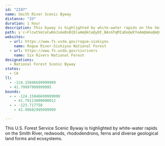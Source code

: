 ```yaml
---
id: "2197"
name: Smith River Scenic Byway
distance: "33"
duration: 1 hour
description: This byway is highlighted by white-water rapids on the Smith River, redwoods, rhododendrons, ferns and diverse geological land forms and ecosystems.
path: y`c~FlcwtVeCoCwKmJsAeBsB{D[aAm@kCe@yDI_BAsGTqMIaDo@eEYeAm@mAa@m@sAeAc@s@sCsGeMuRi@sAK_AEeAJeA^sAbAaBHm@UwB@aAX_AlBuBTe@H_@IcAY_@UMy@BuFtDeBX]Ao@Yk@q@a@sAG{FIcA_B{DOk@E_AJyBlAcDhAmAN]JWBaAKy@mAsCCmBXsDMeAOe@aAmBOq@I}@RqCGy@o@aE?e@H_AxAyCReAp@{BjCkCTu@Bk@Is@]m@yBiBoA}Ac@qA[{AU}CGmBFoHc@eGGmCH}R[_c@HmBj@_KRyB^aCxFqUjCsJnB{EpG_M|EuIx@aAt@e@|Aa@jAEvBXrAl@bC`BbEdG|@z@xBlAnBv@t@L`FP~AKh@GhAk@|BeBrEwGlEsH|BsCx@yArByFp@{DxNa`BToEUgCm@_Do@{Au@q@_AS}AWuAAwBXeC`A{GFeBAcAQmCu@iAe@ePmIqA{@eBoBm@iAaB}EiA{Bs@aAiAiAsBgAcCo@cFi@}B?gFb@_AQkBgAm@}@Ys@aB{GKy@?s@ByHC_B_@sC_A{BcBqByAs@aGm@yBDyAPy@KcGsEcAeB}BgGeAuEYqBs@oCo@kBSWmI}Ho@_@gAWcHs@w@WaCaBcAuAkAqCq@gCc@}DQaEs@gBi@g@oAEkFXy@ZkBrAi@PyAPyReBmA?i@Ps@d@Ud@OlAO~CK`@i@zAi@x@i@d@oAr@sAd@eHrByHfBcAJcEBqGWsB[mAc@uA{@s@}@{@{BSkBEoBDeAh@mDhAwFNaCI_By@iGKqB?yAn@iOUmCWaA[w@cAyAoAaAeGkBkEGcBk@u@m@q@_Be@eC_@aHMeGRsCh@{CrBsFx@iEn@yGPyEf@iGDgDUwBm@qBwA}DaAeDk@uDM_DX{KJyB|@iIlByKd@aFJwBAs\IsCu@gIaAuFsIe`@c@kCu@uHSwC[iKGox@LsB^iChPys@fGs\bAqEp@{BrAuCvJkOhBoEl@sBl@eD`CiQp@aGJuBBcDOiFYkCcAiFy@iCkKmWiA_CuSwZwBaEoAgD}BmJo@kEwEue@_@qC}@{Ca@eAsAqBmEaFo@_A}@}B[_Am@mDIcAa@qOIkA_@{B]kAk@sAsFmL}AiE{BqIu@aEyBuTSiDQeJ_@mDc@uBo@gBiAwBoNiP}@gBu@gCqJkr@KoDCiUUeCWgAaA{CgGmKcAgCm@cC{BkMqDgKuAqEy@cBi@o@qDuC[g@YiA[wDDqCNqAnB}Hr@_BhBsFTgAE_Do@wAo@g@wTaMoAYsBOmCNwBKyE{AuAmAs@wA_@mBIsACmGFcEMwAoCwR_@qAc@y@wB_BuC_B_@a@cBeDi@_BIyAHoAn@qBbCaDbByAzDw@t@g@tBq@`Ga@rB_@bDgAdAeAjEeIn@iCNgDCyDQsA_@qAsAsCyAoBcBcBYMo@Ai@FcD`CiAPyASsBq@}D_CmBYoQv@iE^g@?o@OoAaAc@q@WaAMw@OcDD_ANeAt@gCJs@GeAg@eAm@SgDX_@E{As@a@EgCLuDh@mBCiA[e@Y}AoAy@aAO_BJaATc@VYvDyAZYb@y@RoCC_Ib@uH?y@O_Am@sA}CyCm@qAMm@Io@?q@XeGCsEUaF]aCoCcNc@kGa@uCeAyBaAeAoAk@mBg@i@m@iCgEe@_C_@}@{AmB_CaE_@s@o@_CoAmHW{FB_Ab@eEI}AUwBOeEi@oJx@{EN_BGuAa@oBi@i@y@FsBv@cCzAm@RaAMc@YyB_Co@wAYiAOqBYs@_@YiAE_@SqA_B[{@UcACeAy@iEcDqFIcALcAN[|@k@~Bk@r@s@ZqBH}AB}BPgBC_@Mq@gA{@_@s@c@gOk@gE}@eC{AyAeAoAkCeF_@aBSgG_@wD_BuEwFaJgDmEuA_AqA_@iB?iEp@cB@{K_@mHuA_BI}EPcBXaHfEgHdCsCf@cAYiDmBmEaD}@WiHSgDSsAWsAs@mAgA{JiQkAy@sCq@w@_@w@eAcBoCwEeDoAm@cCe@{FiD_@_@sAwBc@gA{CgBy@u@}@iBo@cCq@cAc@]q@SkBWiDyBc@CqEFqEm@m@JwAfAy@`@wA?eAm@sB{BaAk@mASmC@m@KoAg@qFyD_BmBeAgBmDsJu@_BkB{B{@y@i@c@cF{B}DuB{JeGaDkCmHgEyDeB{N}HwB_AyAWiMa@eBJiB`@wIfDwHxDqFpBec@fIiDTkDm@uBmAq[uXqHgHmAsBuA{E_@sBYeF_@a]C_BYeC_@uBqHi[yDaOcCaK_@iAeA_CkA}Au@s@e@_@}CyAyOiGcDcAmD_@iFOsSWwDDuA^w@^iG`GwC`ByOrGaC\
websites:
  - url: https://www.fs.usda.gov/rogue-siskiyou
    name: Rogue River-Siskiyou National Forest
  - url: https://www.fs.usda.gov/sixrivers
    name: Six Rivers National Forest
designations:
  - National Forest Scenic Byway
states:
  - CA
ll:
  - -124.15046699999999
  - 41.79997999999995
bounds:
  - - -124.15046699999999
    - 41.79113000000012
  - - -123.717758
    - 41.99682999999999

---
```


This U.S. Forest Service Scenic Byway is highlighted by white-water rapids on the Smith River, redwoods, rhododendrons, ferns and diverse geological land forms and ecosystems.

